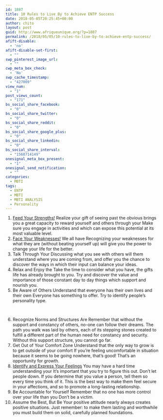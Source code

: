 ```yaml
---
id: 1887
title: 10 Rules to Live By to Achieve ENTP Success
date: 2018-05-05T20:25:45+00:00
author: chito
layout: post
guid: http://www.afriqueunique.org/?p=1887
permalink: /2018/05/05/10-rules-to-live-by-to-achieve-entp-success/
afift-disable:
  - 'no'
afift-disable-set-first:
  - ""
swp_pinterest_image_url:
  - ""
cwp_meta_box_check:
  - 'No'
swp_cache_timestamp:
  - "427009"
view_num:
  - "1"
post_views_count:
  - "171"
bs_social_share_facebook:
  - "0"
bs_social_share_twitter:
  - "0"
bs_social_share_reddit:
  - "0"
bs_social_share_google_plus:
  - "0"
bs_social_share_linkedin:
  - "0"
bs_social_share_interval:
  - "1568714149"
onesignal_meta_box_present:
  - "1"
onesignal_send_notification:
  - ""
categories:
  - MBTI
tags:
  - ENTP
  - MBTI
  - MBTI ANALYSIS
  - Personality
---
```

  1. [Feed Your Strengths!](https://www.afriqueunique.org/entp-strengths-weakness-and-solutions/) Realize your gift of seeing past the obvious brings you a great capacity to reward yourself and others through your Make sure you engage in activities and which can expose this potential at its most valuable level.
  2. [Face Your Weaknesses!](https://www.afriqueunique.org/entp-strengths-weakness-and-solutions/) We all have Recognizing your weaknesses for what they are (without beating yourself up) will give you the power to change your life for the better.
  3. Talk Through Your Discussing what you see with others will them understand where you are coming from, and offer you the chance to discover the ways in which their input can balance your ideas.
  4. Relax and Enjoy the Take the time to consider what you have, the gifts life has already brought to you. Try and discover the value and importance of those constant day to day things which support and nourish you.
  5. Be Aware of Others Understand that everyone has their own lives and their own Everyone has something to offer. Try to identify people&#8217;s personality type.

&nbsp;

<ol start="6">
  <li>
    Recognize Norms and Structures Are Remember that without the support and constancy of others, no-one can follow their dreams. The path you walk was laid by others, each of its stepping stones created to fulfill a different part of the human need for constancy and security. Without this support structure, you cannot go far.
  </li>
  <li>
    Get Out of Your Comfort Zone Understand that the only way to grow is to get outside of your comfort If you&#8217;re feeling uncomfortable in situation because it seems to be going nowhere, that&#8217;s good! That&#8217;s an opportunity for growth.
  </li>
  <li>
    <a href="https://www.afriqueunique.org/entp-functions-neti/">Identify and Express Your Feelings</a> You may have a hard time understanding your It&#8217;s important that you try to figure this out. Don&#8217;t let people down. If you determine that you value a person, tell them so every time you think of it. This is the best way to make them feel secure in your affections, and so to promote a long-lasting relationship.
  </li>
  <li>
    Be Accountable for Yourself Remember that no one has more control over your life than you Don&#8217;t be a victim.
  </li>
  <li>
    Assume the Best, But Be Your positive attitude nearly always creates positive situations. Just remember: to make them lasting and worthwhile you must build them on solid, carefully planned foundations.
  </li>
</ol>

&nbsp;
